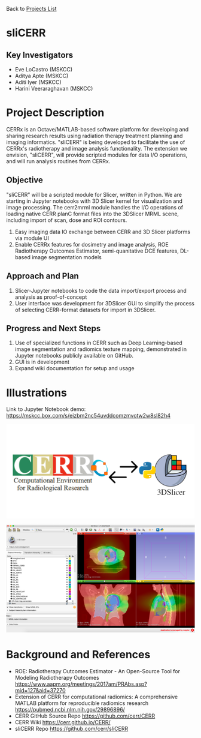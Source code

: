 Back to [Projects List](../../README.md#ProjectsList)

# sliCERR

## Key Investigators

- Eve LoCastro (MSKCC)
- Aditya Apte (MSKCC)
- Aditi Iyer (MSKCC)
- Harini Veeraraghavan (MSKCC)

# Project Description

CERRx is an Octave/MATLAB-based software platform for developing and sharing research results using radiation therapy treatment planning and imaging informatics. "sliCERR" is being developed to facilitate the use of CERRx's radiotherapy and image analysis functionality. The extension we envision, "sliCERR", will provide scripted modules for data I/O operations, and will run analysis routines from CERRx. 

## Objective

<!-- Describe here WHAT you would like to achieve (what you will have as end result). -->
"sliCERR" will be a scripted module for Slicer, written in Python. We are starting in Jupyter notebooks with 3D Slicer kernel for visualization and image processing. The cerr2mrml module handles the I/O operations of loading native CERR planC format files into the 3DSlicer MRML scene, including import of scan, dose and ROI contours.
1. Easy imaging data IO exchange between CERR and 3D Slicer platforms via module UI
2. Enable CERRx features for dosimetry and image analysis, ROE Radiotherapy Outcomes Estimator, semi-quanitative DCE features, DL-based image segmentation models

## Approach and Plan

<!-- Describe here HOW you would like to achieve the objectives stated above. -->

1. Slicer-Jupyter notebooks to code the data import/export process and analysis as proof-of-concept
2. User interface was development for 3DSlicer GUI to simplify the process of selecting CERR-format datasets for import in 3DSlicer.

## Progress and Next Steps

<!-- Update this section as you make progress, describing of what you have ACTUALLY DONE. If there are specific steps that you could not complete then you can describe them here, too. -->

1. Use of specialized functions in CERR such as Deep Learning-based image segmentation and radiomics texture mapping, demonstrated in Jupyter notebooks publicly available on GitHub. 
2. GUI is in development 
3. Expand wiki documentation for setup and usage

# Illustrations

Link to Jupyter Notebook demo: https://mskcc.box.com/s/eizbm2nc54uvddcomzmvotw2w8sl82h4

<!-- ![Basic Workflow](sliCERR_graphic.png) -->
<img src="sliCERR_graphic.png" alt="sliCERR" width="600"/><!-- Add pictures and links to videos that demonstrate what has been accomplished.
![Description of picture](Example2.jpg)
![Some more images](Example2.jpg)
-->

<!-- ![Dose overlay from CERR planC file](sliCERR_dose_overlay.png) -->
<img src="sliCERR_dose_overlay.png" alt="planC with dose in Slicer" width="600" />

# Background and References
* ROE: Radiotherapy Outcomes Estimator - An Open-Source Tool for Modeling Radiotherapy Outcomes https://www.aapm.org/meetings/2017am/PRAbs.asp?mid=127&aid=37270
* Extension of CERR for computational radiomics: A comprehensive MATLAB platform for reproducible radiomics research https://pubmed.ncbi.nlm.nih.gov/29896896/
* CERR GitHub Source Repo https://github.com/cerr/CERR
* CERR Wiki https://cerr.github.io/CERR/
* sliCERR Repo https://github.com/cerr/sliCERR
<!-- If you developed any software, include link to the source code repository. If possible, also add links to sample data, and to any relevant publications. -->
